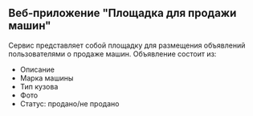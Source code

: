 ## Веб-приложение "Площадка для продажи машин"

Сервис представляет собой площадку для размещения объявлений пользователями о продаже машин.
Объявление состоит из:

- Описание
- Марка машины
- Тип кузова
- Фото
- Статус: продано/не продано